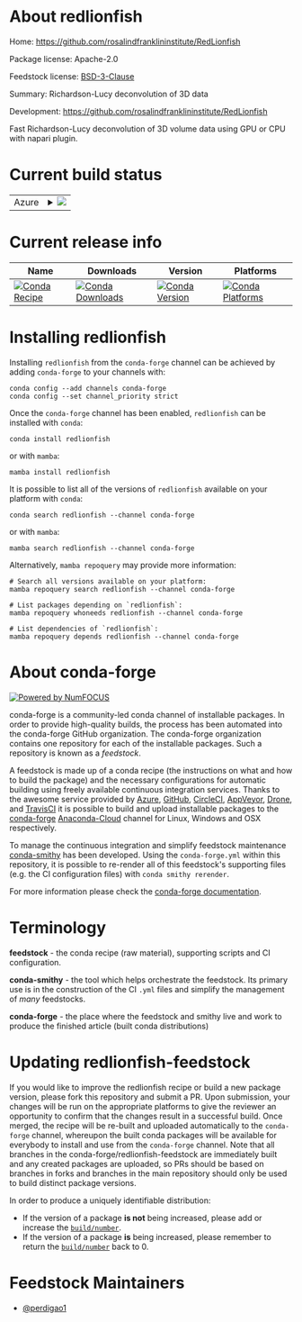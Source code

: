 About redlionfish
=================

Home: https://github.com/rosalindfranklininstitute/RedLionfish

Package license: Apache-2.0

Feedstock license: [BSD-3-Clause](https://github.com/conda-forge/redlionfish-feedstock/blob/main/LICENSE.txt)

Summary: Richardson-Lucy deconvolution of 3D data

Development: https://github.com/rosalindfranklininstitute/RedLionfish

Fast Richardson-Lucy deconvolution of 3D volume data using GPU or CPU with napari plugin.

Current build status
====================


<table>
    
  <tr>
    <td>Azure</td>
    <td>
      <details>
        <summary>
          <a href="https://dev.azure.com/conda-forge/feedstock-builds/_build/latest?definitionId=14631&branchName=main">
            <img src="https://dev.azure.com/conda-forge/feedstock-builds/_apis/build/status/redlionfish-feedstock?branchName=main">
          </a>
        </summary>
        <table>
          <thead><tr><th>Variant</th><th>Status</th></tr></thead>
          <tbody><tr>
              <td>linux_64_python3.10.____cpython</td>
              <td>
                <a href="https://dev.azure.com/conda-forge/feedstock-builds/_build/latest?definitionId=14631&branchName=main">
                  <img src="https://dev.azure.com/conda-forge/feedstock-builds/_apis/build/status/redlionfish-feedstock?branchName=main&jobName=linux&configuration=linux_64_python3.10.____cpython" alt="variant">
                </a>
              </td>
            </tr><tr>
              <td>linux_64_python3.7.____cpython</td>
              <td>
                <a href="https://dev.azure.com/conda-forge/feedstock-builds/_build/latest?definitionId=14631&branchName=main">
                  <img src="https://dev.azure.com/conda-forge/feedstock-builds/_apis/build/status/redlionfish-feedstock?branchName=main&jobName=linux&configuration=linux_64_python3.7.____cpython" alt="variant">
                </a>
              </td>
            </tr><tr>
              <td>linux_64_python3.8.____cpython</td>
              <td>
                <a href="https://dev.azure.com/conda-forge/feedstock-builds/_build/latest?definitionId=14631&branchName=main">
                  <img src="https://dev.azure.com/conda-forge/feedstock-builds/_apis/build/status/redlionfish-feedstock?branchName=main&jobName=linux&configuration=linux_64_python3.8.____cpython" alt="variant">
                </a>
              </td>
            </tr><tr>
              <td>linux_64_python3.9.____cpython</td>
              <td>
                <a href="https://dev.azure.com/conda-forge/feedstock-builds/_build/latest?definitionId=14631&branchName=main">
                  <img src="https://dev.azure.com/conda-forge/feedstock-builds/_apis/build/status/redlionfish-feedstock?branchName=main&jobName=linux&configuration=linux_64_python3.9.____cpython" alt="variant">
                </a>
              </td>
            </tr><tr>
              <td>osx_64_python3.10.____cpython</td>
              <td>
                <a href="https://dev.azure.com/conda-forge/feedstock-builds/_build/latest?definitionId=14631&branchName=main">
                  <img src="https://dev.azure.com/conda-forge/feedstock-builds/_apis/build/status/redlionfish-feedstock?branchName=main&jobName=osx&configuration=osx_64_python3.10.____cpython" alt="variant">
                </a>
              </td>
            </tr><tr>
              <td>osx_64_python3.7.____cpython</td>
              <td>
                <a href="https://dev.azure.com/conda-forge/feedstock-builds/_build/latest?definitionId=14631&branchName=main">
                  <img src="https://dev.azure.com/conda-forge/feedstock-builds/_apis/build/status/redlionfish-feedstock?branchName=main&jobName=osx&configuration=osx_64_python3.7.____cpython" alt="variant">
                </a>
              </td>
            </tr><tr>
              <td>osx_64_python3.8.____cpython</td>
              <td>
                <a href="https://dev.azure.com/conda-forge/feedstock-builds/_build/latest?definitionId=14631&branchName=main">
                  <img src="https://dev.azure.com/conda-forge/feedstock-builds/_apis/build/status/redlionfish-feedstock?branchName=main&jobName=osx&configuration=osx_64_python3.8.____cpython" alt="variant">
                </a>
              </td>
            </tr><tr>
              <td>osx_64_python3.9.____cpython</td>
              <td>
                <a href="https://dev.azure.com/conda-forge/feedstock-builds/_build/latest?definitionId=14631&branchName=main">
                  <img src="https://dev.azure.com/conda-forge/feedstock-builds/_apis/build/status/redlionfish-feedstock?branchName=main&jobName=osx&configuration=osx_64_python3.9.____cpython" alt="variant">
                </a>
              </td>
            </tr><tr>
              <td>win_64_python3.10.____cpython</td>
              <td>
                <a href="https://dev.azure.com/conda-forge/feedstock-builds/_build/latest?definitionId=14631&branchName=main">
                  <img src="https://dev.azure.com/conda-forge/feedstock-builds/_apis/build/status/redlionfish-feedstock?branchName=main&jobName=win&configuration=win_64_python3.10.____cpython" alt="variant">
                </a>
              </td>
            </tr><tr>
              <td>win_64_python3.7.____cpython</td>
              <td>
                <a href="https://dev.azure.com/conda-forge/feedstock-builds/_build/latest?definitionId=14631&branchName=main">
                  <img src="https://dev.azure.com/conda-forge/feedstock-builds/_apis/build/status/redlionfish-feedstock?branchName=main&jobName=win&configuration=win_64_python3.7.____cpython" alt="variant">
                </a>
              </td>
            </tr><tr>
              <td>win_64_python3.8.____cpython</td>
              <td>
                <a href="https://dev.azure.com/conda-forge/feedstock-builds/_build/latest?definitionId=14631&branchName=main">
                  <img src="https://dev.azure.com/conda-forge/feedstock-builds/_apis/build/status/redlionfish-feedstock?branchName=main&jobName=win&configuration=win_64_python3.8.____cpython" alt="variant">
                </a>
              </td>
            </tr><tr>
              <td>win_64_python3.9.____cpython</td>
              <td>
                <a href="https://dev.azure.com/conda-forge/feedstock-builds/_build/latest?definitionId=14631&branchName=main">
                  <img src="https://dev.azure.com/conda-forge/feedstock-builds/_apis/build/status/redlionfish-feedstock?branchName=main&jobName=win&configuration=win_64_python3.9.____cpython" alt="variant">
                </a>
              </td>
            </tr>
          </tbody>
        </table>
      </details>
    </td>
  </tr>
</table>

Current release info
====================

| Name | Downloads | Version | Platforms |
| --- | --- | --- | --- |
| [![Conda Recipe](https://img.shields.io/badge/recipe-redlionfish-green.svg)](https://anaconda.org/conda-forge/redlionfish) | [![Conda Downloads](https://img.shields.io/conda/dn/conda-forge/redlionfish.svg)](https://anaconda.org/conda-forge/redlionfish) | [![Conda Version](https://img.shields.io/conda/vn/conda-forge/redlionfish.svg)](https://anaconda.org/conda-forge/redlionfish) | [![Conda Platforms](https://img.shields.io/conda/pn/conda-forge/redlionfish.svg)](https://anaconda.org/conda-forge/redlionfish) |

Installing redlionfish
======================

Installing `redlionfish` from the `conda-forge` channel can be achieved by adding `conda-forge` to your channels with:

```
conda config --add channels conda-forge
conda config --set channel_priority strict
```

Once the `conda-forge` channel has been enabled, `redlionfish` can be installed with `conda`:

```
conda install redlionfish
```

or with `mamba`:

```
mamba install redlionfish
```

It is possible to list all of the versions of `redlionfish` available on your platform with `conda`:

```
conda search redlionfish --channel conda-forge
```

or with `mamba`:

```
mamba search redlionfish --channel conda-forge
```

Alternatively, `mamba repoquery` may provide more information:

```
# Search all versions available on your platform:
mamba repoquery search redlionfish --channel conda-forge

# List packages depending on `redlionfish`:
mamba repoquery whoneeds redlionfish --channel conda-forge

# List dependencies of `redlionfish`:
mamba repoquery depends redlionfish --channel conda-forge
```


About conda-forge
=================

[![Powered by
NumFOCUS](https://img.shields.io/badge/powered%20by-NumFOCUS-orange.svg?style=flat&colorA=E1523D&colorB=007D8A)](https://numfocus.org)

conda-forge is a community-led conda channel of installable packages.
In order to provide high-quality builds, the process has been automated into the
conda-forge GitHub organization. The conda-forge organization contains one repository
for each of the installable packages. Such a repository is known as a *feedstock*.

A feedstock is made up of a conda recipe (the instructions on what and how to build
the package) and the necessary configurations for automatic building using freely
available continuous integration services. Thanks to the awesome service provided by
[Azure](https://azure.microsoft.com/en-us/services/devops/), [GitHub](https://github.com/),
[CircleCI](https://circleci.com/), [AppVeyor](https://www.appveyor.com/),
[Drone](https://cloud.drone.io/welcome), and [TravisCI](https://travis-ci.com/)
it is possible to build and upload installable packages to the
[conda-forge](https://anaconda.org/conda-forge) [Anaconda-Cloud](https://anaconda.org/)
channel for Linux, Windows and OSX respectively.

To manage the continuous integration and simplify feedstock maintenance
[conda-smithy](https://github.com/conda-forge/conda-smithy) has been developed.
Using the ``conda-forge.yml`` within this repository, it is possible to re-render all of
this feedstock's supporting files (e.g. the CI configuration files) with ``conda smithy rerender``.

For more information please check the [conda-forge documentation](https://conda-forge.org/docs/).

Terminology
===========

**feedstock** - the conda recipe (raw material), supporting scripts and CI configuration.

**conda-smithy** - the tool which helps orchestrate the feedstock.
                   Its primary use is in the construction of the CI ``.yml`` files
                   and simplify the management of *many* feedstocks.

**conda-forge** - the place where the feedstock and smithy live and work to
                  produce the finished article (built conda distributions)


Updating redlionfish-feedstock
==============================

If you would like to improve the redlionfish recipe or build a new
package version, please fork this repository and submit a PR. Upon submission,
your changes will be run on the appropriate platforms to give the reviewer an
opportunity to confirm that the changes result in a successful build. Once
merged, the recipe will be re-built and uploaded automatically to the
`conda-forge` channel, whereupon the built conda packages will be available for
everybody to install and use from the `conda-forge` channel.
Note that all branches in the conda-forge/redlionfish-feedstock are
immediately built and any created packages are uploaded, so PRs should be based
on branches in forks and branches in the main repository should only be used to
build distinct package versions.

In order to produce a uniquely identifiable distribution:
 * If the version of a package **is not** being increased, please add or increase
   the [``build/number``](https://docs.conda.io/projects/conda-build/en/latest/resources/define-metadata.html#build-number-and-string).
 * If the version of a package **is** being increased, please remember to return
   the [``build/number``](https://docs.conda.io/projects/conda-build/en/latest/resources/define-metadata.html#build-number-and-string)
   back to 0.

Feedstock Maintainers
=====================

* [@perdigao1](https://github.com/perdigao1/)


<!-- dummy commit to enable rerendering -->

